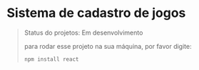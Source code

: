 <h1>Sistema de cadastro de jogos</h1>

> Status do projetos: Em desenvolvimento
>
> para rodar esse projeto na sua máquina, por favor digite:
>
> ```
> npm install react
> ```
